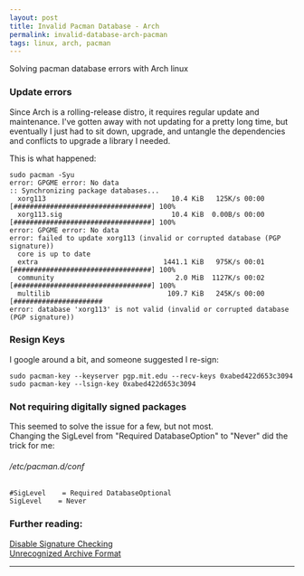 ```yaml
---
layout: post
title: Invalid Pacman Database - Arch
permalink: invalid-database-arch-pacman
tags: linux, arch, pacman
---
```



<div class="message">
  Solving pacman database errors with Arch linux
</div>

### Update errors
Since Arch is a rolling-release distro, it requires regular update and maintenance.  I've gotten away with not updating for a pretty long time, but eventually I just had to sit down, upgrade, and untangle the dependencies and conflicts to upgrade a library I needed.  


This is what happened:  

```
sudo pacman -Syu
error: GPGME error: No data
:: Synchronizing package databases...
  xorg113                               10.4 KiB   125K/s 00:00 [##################################] 100%
  xorg113.sig                           10.4 KiB  0.00B/s 00:00 [##################################] 100%
error: GPGME error: No data
error: failed to update xorg113 (invalid or corrupted database (PGP signature))
  core is up to date
  extra                               1441.1 KiB   975K/s 00:01 [##################################] 100%
  community                              2.0 MiB  1127K/s 00:02 [##################################] 100%
  multilib                             109.7 KiB   245K/s 00:00 [######################
error: database 'xorg113' is not valid (invalid or corrupted database (PGP signature))
```

### Resign Keys

I google around a bit, and someone suggested I re-sign:

```
sudo pacman-key --keyserver pgp.mit.edu --recv-keys 0xabed422d653c3094
sudo pacman-key --lsign-key 0xabed422d653c3094
```

### Not requiring digitally signed packages

This seemed to solve the issue for a few, but not most.  
Changing the SigLevel from "Required DatabaseOption" to "Never" did the trick for me:

###### /etc/pacman.d/conf
```
#SigLevel    = Required DatabaseOptional
SigLevel    = Never
```

### Further reading:  
[Disable Signature Checking](https://wiki.archlinux.org/index.php/Pacman-key#Disabling_signature_checking)  
[Unrecognized Archive Format](https://bbs.archlinux.org/viewtopic.php?id=13531k0)  


-----
